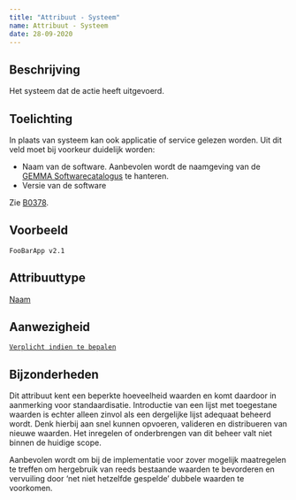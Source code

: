 ```yaml
---
title: "Attribuut - Systeem"
name: Attribuut - Systeem
date: 28-09-2020
---
```


## Beschrijving
Het systeem dat de actie heeft uitgevoerd.

## Toelichting
In plaats van systeem kan ook applicatie of service gelezen worden. Uit dit veld moet bij voorkeur duidelijk worden:
-	Naam van de software. Aanbevolen wordt de naamgeving van de [GEMMA Softwarecatalogus](https://www.softwarecatalogus.nl) te hanteren.
-	Versie van de software

Zie [B0378](../../achtergronddocumentatie/ontwerp/artefacten/0378.md).

## Voorbeeld
`FooBarApp v2.1`

## Attribuuttype
[Naam](../attribuuttypen/Naam.md)

## Aanwezigheid
[`Verplicht indien te bepalen`](../../gegevenswoordenboek/readme.md#bijzondere-meta-attributen)

## Bijzonderheden
Dit attribuut kent een beperkte hoeveelheid waarden en komt daardoor in aanmerking voor standaardisatie. Introductie van een lijst met toegestane waarden is echter alleen zinvol als een dergelijke lijst adequaat beheerd wordt. Denk hierbij aan snel kunnen opvoeren, valideren en distribueren van nieuwe waarden. Het inregelen of onderbrengen van dit beheer valt niet binnen de huidige scope.

Aanbevolen wordt om bij de implementatie voor zover mogelijk maatregelen te treffen om hergebruik van reeds bestaande waarden te bevorderen en vervuiling door ‘net niet hetzelfde gespelde’ dubbele waarden te voorkomen.
